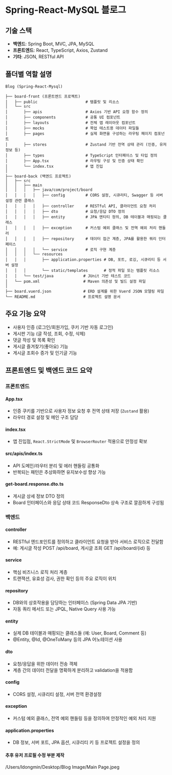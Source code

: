 # Spring-React-MySQL 블로그 

## 기술 스택
- **백엔드**: Spring Boot, MVC, JPA, MySQL
- **프론트엔드**: React, TypeScript, Axios, Zustand 
- **기타**: JSON, RESTful API

## 폴더별 역할 설명
```
Blog (Spring-React-Mysql)

├── board-front (프론트엔드 프로젝트)
│   ├── public                     # 템플릿 및 리소스
│   └── src
│       ├── apis                   # Axios 기반 API 요청 함수 정의
│       ├── components             # 공통 UI 컴포넌트 
│       ├── layouts                # 전체 앱 레이아웃 컴포넌트 
│       ├── mocks                  # 목업 테스트용 데이터 파일들
│       ├── pages                  # 실제 화면을 구성하는 라우팅 페이지 컴포넌트
│       ├── stores                 # Zustand 기반 전역 상태 관리 (인증, 유저 정보 등)
│       ├── types                  # TypeScript 인터페이스 및 타입 정의
│       ├── App.tsx                # 라우팅 구성 및 인증 상태 확인
│       └── index.tsx              # 앱 진입
│
├── board-back (백엔드 프로젝트)
│   ├── src
│   │   ├── main
│   │   │   ├── java/com/project/board
│   │   │   │   ├── config         # CORS 설정, 시큐리티, Swagger 등 서버 설정 관련 클래스
│   │   │   │   ├── controller     # RESTful API, 클라이언트 요청 처리
│   │   │   │   ├── dto            # 요청/응답 DTO 정의 
│   │   │   │   ├── entity         # JPA 엔티티 정의, DB 테이블과 매핑되는 클래스
│   │   │   │   ├── exception      # 커스텀 예외 클래스 및 전역 예외 처리 핸들러
│   │   │   │   ├── repository     # 데이터 접근 계층, JPA를 활용한 쿼리 인터페이스
│   │   │   │   └── service        # 로직 구현 계층 
│   │   │   └── resources
│   │   │       ├── application.properties # DB, 포트, 로깅, 시큐리티 등 서버 설정
│   │   │       └── static/templates       # 정적 파일 또는 템플릿 리소스 
│   │   └── test/java             # JUnit 기반 테스트 코드
│   └── pom.xml                   # Maven 의존성 및 빌드 설정 파일
│
├── board.vuerd.json              # ERD 설계를 위한 Vuerd JSON 모델링 파일
└── README.md                     # 프로젝트 설명 문서
```

## 주요 기능 요약
- 사용자 인증 (로그인/회원가입, 쿠키 기반 자동 로그인)
- 게시판 기능 (글 작성, 조회, 수정, 삭제)
- 댓글 작성 및 목록 확인
- 게시글 즐겨찾기(좋아요) 기능
- 게시글 조회수 증가 및 인기글 기능

## 프론트엔드 및 백엔드 코드 요약
### 프론트엔드

#### App.tsx
- 인증 쿠키를 기반으로 사용자 정보 요청 후 전역 상태 저장 (`Zustand` 활용)
- 라우터 경로 설정 및 메인 구조 담당

#### index.tsx
- 앱 진입점, `React.StrictMode` 및 `BrowserRouter` 적용으로 안정성 확보

#### src/apis/index.ts
- API 도메인/라우터 분리 및 에러 핸들링 공통화
- 반복되는 패턴은 추상화하면 유지보수성 향상 가능

#### get-board.response.dto.ts
- 게시글 상세 정보 DTO 정의
- Board 인터페이스와 응답 상태 코드 ResponseDto 상속 구조로 깔끔하게 구성됨

### 백엔드

#### controller
- RESTful 엔드포인트를 정의하고 클라이언트 요청을 받아 서비스 로직으로 전달함
- 예: 게시글 작성 POST /api/board, 게시글 조회 GET /api/board/{id} 등

#### service
- 핵심 비즈니스 로직 처리 계층 
- 트랜잭션, 유효성 검사, 권한 확인 등의 주요 로직이 위치

#### repository
- DB와의 상호작용을 담당하는 인터페이스 (Spring Data JPA 기반)
- 자동 쿼리 메서드 또는 JPQL, Native Query 사용 가능

#### entity
- 실제 DB 테이블과 매핑되는 클래스들 (예: User, Board, Comment 등)
- @Entity, @Id, @OneToMany 등의 JPA 어노테이션 사용

#### dto
- 요청/응답을 위한 데이터 전송 객체
- 계층 간의 데이터 전달을 명확하게 분리하고 validation을 적용함

#### config
- CORS 설정, 시큐리티 설정, 서버 전역 환경설정

#### exception
- 커스텀 예외 클래스, 전역 예외 핸들링 등을 정의하여 안정적인 예외 처리 지원

#### application.properties
- DB 정보, 서버 포트, JPA 옵션, 시큐리티 키 등 프로젝트 설정을 정의

#### 추후 유저 프로필 수정 부분 제작

/Users/ldongmin/Desktop/Blog Image/Main Page.jpeg
